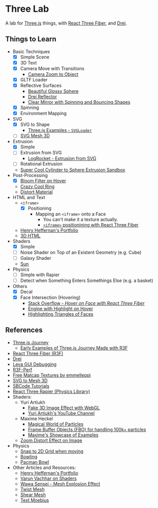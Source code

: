 # Three Lab

A lab for [Three.js](https://threejs.org/) things, with [React Three Fiber](https://docs.pmnd.rs/react-three-fiber/getting-started/introduction), and [Drei](https://github.com/pmndrs/drei).

## Things to Learn

- Basic Techniques
  - [x] Simple Scene
  - [x] 3D Text
  - [x] Camera Move with Transitions
    - [Camera Zoom to Object](https://codesandbox.io/p/sandbox/three-fiber-zoom-to-object-camera-controls-solution-final-sbgx0?file=%2Fsrc%2FApp.js)
  - [x] GLTF Loader
  - [x] Reflective Surfaces
    - [Beautiful Glossy Sphere](https://pierfrancesco-soffritti.medium.com/glossy-spheres-in-three-js-bfd2785d4857)
    - [Drei Reflector](https://onion2k.github.io/r3f-by-example/examples/other/reflector/)
    - [Clear Mirror with Spinning and Bouncing Shapes](https://threejs.org/examples/?q=mir#webgl_mirror)
  - [x] Spinning
  - [x] Environment Mapping
- SVG
  - [x] SVG to Shape
    - [Three.js Examples - `SVGLoader`](https://threejs.org/examples/?q=svg#webgl_loader_svg)
  - [ ] [SVG Mesh 3D](https://github.com/mattdesl/svg-mesh-3d)
- Extrusion
  - [x] Simple
  - [ ] Extrusion from SVG
    - [LogRocket - Extrusion from SVG](https://blog.logrocket.com/bringing-svgs-three-js-svgloader/)
  - [ ] Rotational Extrusion
  - [Super Cool Cylinder to Sphere Extrusion Sandbox](https://codesandbox.io/p/sandbox/r3f-extrude-cylinder-gdvrg?file=%2Fsrc%2Findex.js)
- Post-Processing
  - [x] [Bloom Filter on Hover](https://codesandbox.io/p/sandbox/bloom-hdr-workflow-gnn4yt?file=%2Fsrc%2FApp.js)
  - [Crazy Cool Ring](https://codesandbox.io/p/sandbox/diamond-ring-forked-k9zqx8?file=%2Fsrc%2FApp.js)
  - [Distort Material](https://codesandbox.io/p/sandbox/react-postprocessing-dof-blob-pqrpl?file=%2Fsrc%2FApp.js%3A102%2C14)
- HTML and Text
  - `<iframe>`
    - [x] Positioning
      - Mapping an `<iframe>` onto a Face
        - You can't make it a texture actually.
        - [`<iframe>` positionining with React Three Fiber](https://youtu.be/SQRqU3N3ehs)
  - [Henry Heffernan's Portfolio](https://henryheffernan.com/)
  - [3D HTML](https://discourse.threejs.org/t/how-can-i-embed-an-iframe-in-three-js-3d-modeling/44075/2)
- Shaders
  - [x] Simple
  - [ ] Noise Shader on Top of an Existent Geometry (e.g. Cube)
  - [ ] Galaxy Shader
  - [Sun](https://youtu.be/3krH52AhPqk)
- Physics
  - [ ] Simple with Rapier
  - [ ] Detect when Something Enters Somethings Else (e.g. a basket)
- Others
  - [x] Decal
  - [x] Face Intersection (Hovering)
    - [Stack Overflow - _Hover on Face with React Three Fiber_](https://stackoverflow.com/q/77679154/4756173)
    - [Engine with Highlight on Hover](https://codesandbox.io/p/sandbox/react-pp-outlines-nurp5t?file=%2Fsrc%2FEngine.js%3A33%2C10)
    - [Highlighting Triangles of Faces](https://jsfiddle.net/nkmqt3p2/)

## References

- [Three.js Journey](https://threejs-journey.com/#table-of-content)
  - [Early Examples of Three.js Journey Made with R3F](https://journey.pmnd.rs/)
- [React Three Fiber (R3F)](https://github.com/pmndrs/react-three-fiber)
- [Drei](https://github.com/pmndrs/drei?tab=readme-ov-file)
- [Leva GUI Debugging](https://github.com/pmndrs/leva)
- [R3F-Perf](https://github.com/utsuboco/r3f-perf)
- [Free Matcap Textures by emmelleppi](https://github.com/emmelleppi/matcaps)
- [SVG to Mesh 3D](https://github.com/mattdesl/svg-mesh-3d?tab=readme-ov-file)
- [SBCode Tutorials](https://sbcode.net/threejs/raycast-to-displacementmap/)
- [React Three Rapier (Physics Library)](https://github.com/pmndrs/react-three-rapier)
- Shaders:
  - Yuri Artiukh
    - [Fake 3D Image Effect with WebGL](https://github.com/akella/fake3d?tab=readme-ov-file)
    - [Yuri Artiukh's YouTube Channel](https://www.youtube.com/@akella_)
  - Maxime Heckel
    - [Magical World of Particles](https://blog.maximeheckel.com/posts/the-magical-world-of-particles-with-react-three-fiber-and-shaders/)
    - [Frame Buffer Objects (FBO) for handling 100k+ particles](https://blog.maximeheckel.com/posts/the-magical-world-of-particles-with-react-three-fiber-and-shaders/)
    - [Maxime's Showcase of Examples](https://r3f.maximeheckel.com/caustics)
  - [Zoom Distort Effect on Image](https://codesandbox.io/p/sandbox/react-three-fiber-hover-zoom-channel-displacement-4o8gj?file=%2Fsrc%2Findex.js)
- Physics
  - [Snap to 2D Grid when moving](https://codesandbox.io/p/sandbox/plane-project-uexjm?file=%2Fsrc%2FApp.js%3A39%2C2)
  - [Bowling](https://codesandbox.io/p/sandbox/bowling-with-react-three-fiber-react-three-rapier-rpgjiy?file=%2Fsrc%2FApp.jsx)
  - [Pacman Bowl](https://codesandbox.io/p/sandbox/rapier-physics-7e9y1b?file=%2Fsrc%2FApp.js)
- Other Articles and Resources:
  - [Henry Heffernan's Portfolio](https://henryheffernan.com/)
  - [Varun Vachhar on Shaders](https://varun.ca/modular-webgl/)
  - [Wawa Sensei - Mesh Explosion Effect](https://youtu.be/If8Cl2NSNZU)
  - [Twist Mesh](https://stackoverflow.com/a/39767668/4756173)
  - [Shear Mesh](https://stackoverflow.com/a/25647543/4756173)
  - [Text Moebius](https://tympanus.net/codrops/2023/01/20/rotating-twisted-3d-typography-with-three-js-and-shaders/)
